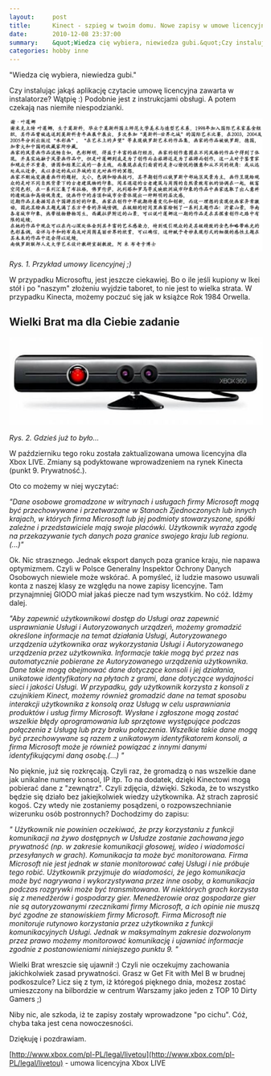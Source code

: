 ```yaml
---
layout:     post
title:      Kinect - szpieg w twoim domu. Nowe zapisy w umowe licencyjnej. 
date:       2010-12-08 23:37:00
summary:    &quot;Wiedza cię wybiera, niewiedza gubi.&quot;Czy instalując jakąś aplikację czytacie umowę licencyjna zawarta w instalatorze?Wątpię :) Podobnie jest z instrukcjami obsługi. A potem czekają nas niemiłe niespodzianki. Rys. 1. Przykład umowy licencyjnej ;)W przypadku Microsoftu, jest jeszcze ciekawie...
categories: hobby inne
---
```




&quot;Wiedza cię wybiera, niewiedza gubi.&quot;

Czy instalując jakąś aplikację czytacie umowę licencyjna zawarta w instalatorze?
Wątpię :) Podobnie jest z instrukcjami obsługi. A potem czekają nas niemiłe niespodzianki. 




![desk](https://raw.githubusercontent.com/djfoxer/djfoxer.github.io/master/_img/2010-12-8-_189_/g_-_608x405_-_-_21943x20101208233614_1.gif)


 *Rys. 1. Przykład umowy licencyjnej ;)* 

W przypadku Microsoftu, jest jeszcze ciekawiej. Bo o ile jeśli kupiony w Ikei stół i po &quot;naszym&quot; złożeniu wyjdzie taboret, to nie jest to wielka strata. W przypadku Kinecta, możemy poczuć się jak w książce Rok 1984 Orwella.




## Wielki Brat ma dla Ciebie zadanie






![desk](https://raw.githubusercontent.com/djfoxer/djfoxer.github.io/master/_img/2010-12-8-_189_/g_-_608x405_-_-_21943x20101208233614_2.jpg)


 *Rys. 2. Gdzieś już to było...* 


W październiku tego roku została zaktualizowana umowa licencyjna dla Xbox LIVE. Zmiany są podyktowane wprowadzeniem na rynek Kinecta (punkt 9. Prywatność.).

Oto co możemy w niej wyczytać:



 *&quot;Dane osobowe gromadzone w witrynach i usługach firmy Microsoft mogą być przechowywane i przetwarzane w Stanach Zjednoczonych lub innych krajach, w których firma Microsoft lub jej podmioty stowarzyszone, spółki zależne i przedstawiciele mają swoje placówki. Użytkownik wyraża zgodę na przekazywanie tych danych poza granice swojego kraju lub regionu.(...)&quot;* 

Ok. Nic strasznego. Jednak eksport danych poza granice kraju, nie napawa optymizmem. Czyli w Polsce Generalny Inspektor Ochrony Danych Osobowych niewiele może wskórać. A pomyśleć, iż ludzie masowo usuwali konta z naszej klasy ze względu na nowe zapisy licencyjne. Tam przynajmniej GIODO miał jakaś piecze nad tym wszystkim. No cóż. Idźmy dalej. 



 *&quot;Aby zapewnić użytkownikowi dostęp do Usługi oraz zapewnić usprawnianie Usługi i Autoryzowanych urządzeń, możemy gromadzić określone informacje na temat działania Usługi, Autoryzowanego urządzenia użytkownika oraz wykorzystania Usługi i Autoryzowanego urządzenia przez użytkownika. Informacje takie mogą być przez nas automatycznie pobierane ze Autoryzowanego urządzenia użytkownika. Dane takie mogą obejmować dane dotyczące konsoli i jej działania, unikatowe identyfikatory na płytach z grami, dane dotyczące wydajności sieci i jakości Usługi. W przypadku, gdy użytkownik korzysta z konsoli z czujnikiem Kinect, możemy również gromadzić dane na temat sposobu interakcji użytkownika z konsolą oraz Usługą w celu usprawniania produktów i usług firmy Microsoft. Wysłane i zgłoszone mogą zostać wszelkie błędy oprogramowania lub sprzętowe występujące podczas połączenia z Usługą lub przy braku połączenia. Wszelkie takie dane mogą być przechowywane są razem z unikatowym identyfikatorem konsoli, a firma Microsoft może je również powiązać z innymi danymi identyfikującymi daną osobę.(...) &quot;* 

No pięknie, już się rozkręcają. Czyli raz, że gromadzą o nas wszelkie dane jak unikalne numery konsol, IP itp. To na dodatek, dzięki Kinectowi mogą pobierać dane z &quot;zewnątrz&quot;. Czyli zdjęcia, dźwięki. Szkoda, że to wszystko będzie się działo bez jakiejkolwiek wiedzy użytkownika. Aż strach zaprosić kogoś. Czy wtedy nie zostaniemy posądzeni, o rozpowszechnianie wizerunku osób postronnych?
Dochodzimy do zapisu:



 *&quot; Użytkownik nie powinien oczekiwać, że przy korzystaniu z funkcji komunikacji na żywo dostępnych w Usłudze zostanie zachowana jego prywatność (np. w zakresie komunikacji głosowej, wideo i wiadomości przesyłanych w grach). Komunikacja ta może być monitorowana. Firma Microsoft nie jest jednak w stanie monitorować całej Usługi i nie próbuje tego robić. Użytkownik przyjmuje do wiadomości, że jego komunikacja może być nagrywana i wykorzystywana przez inne osoby, a komunikacja podczas rozgrywki może być transmitowana. W niektórych grach korzysta się z menedżerów i gospodarzy gier. Menedżerowie oraz gospodarze gier nie są autoryzowanymi rzecznikami firmy Microsoft, a ich opinie nie muszą być zgodne ze stanowiskiem firmy Microsoft. Firma Microsoft nie monitoruje rutynowo korzystania przez użytkownika z funkcji komunikacyjnych Usługi. Jednak w maksymalnym zakresie dozwolonym przez prawo możemy monitorować komunikację i ujawniać informacje zgodnie z postanowieniami niniejszego punktu 9. &quot;* 

Wielki Brat wreszcie się ujawnił :) Czyli nie oczekujmy zachowania jakichkolwiek zasad prywatności. Grasz w Get Fit with Mel B w brudnej podkoszulce? Licz się z tym, iż któregoś pięknego dnia, możesz zostać umieszczony na bilbordzie w centrum Warszamy jako jeden z TOP 10 Dirty Gamers ;) 

Niby nic, ale szkoda, iż te zapisy zostały wprowadzone &quot;po cichu&quot;. Cóż, chyba taka jest cena nowoczesności.

Dziękuję i pozdrawiam.  

[http://www.xbox.com/pl-PL/legal/livetou](http://www.xbox.com/pl-PL/legal/livetou) - umowa licencyjna Xbox LIVE